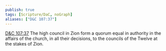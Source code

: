 ```yaml
---
publish: true
tags: [Scripture/DaC, noGraph]
aliases: ["D&C 107:37"]
---
```

[D&C 107:37](https://churchofjesuschrist.org/study/scriptures/dc-testament/dc/107?lang=eng&id=p37#p37) The high council in Zion form a quorum equal in authority in the affairs of the church, in all their decisions, to the councils of the Twelve at the stakes of Zion.
